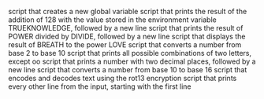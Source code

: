 script that creates a new global variable
script that prints the result of the addition of 128 with the value stored in the environment variable TRUEKNOWLEDGE, followed by a new line
script that prints the result of POWER divided by DIVIDE, followed by a new line
script that displays the result of BREATH to the power LOVE
script that converts a number from base 2 to base 10
script that prints all possible combinations of two letters, except oo
script that prints a number with two decimal places, followed by a new line
script that converts a number from base 10 to base 16
script that encodes and decodes text using the rot13 encryption
script that prints every other line from the input, starting with the first line
